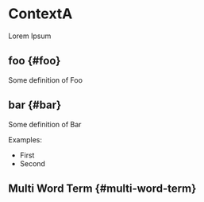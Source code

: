 # ContextA

Lorem Ipsum

## foo {#foo}

Some definition of Foo

## bar {#bar}

Some definition of Bar

Examples:

- First
- Second

## Multi Word Term {#multi-word-term}
